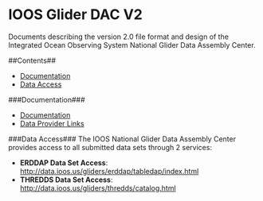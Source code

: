 IOOS Glider DAC V2
==================

Documents describing the version 2.0 file format and design of the
Integrated Ocean Observing System National Glider Data Assembly Center.

##Contents##
- [Documentation](#documentation)
- [Data Access](#data-access)

###Documentation###

- [Documentation](https://github.com/kerfoot/ioosngdac/wiki)
- [Data Provider Links](https://github.com/ioos/ioosngdac/wiki/Links-for-Data-Providers)

###Data Access###
The IOOS National Glider Data Assembly Center provides access to all submitted data sets through 2 services:

- __ERDDAP Data Set Access__: http://data.ioos.us/gliders/erddap/tabledap/index.html
- __THREDDS Data Set Access__: http://data.ioos.us/gliders/thredds/catalog.html
